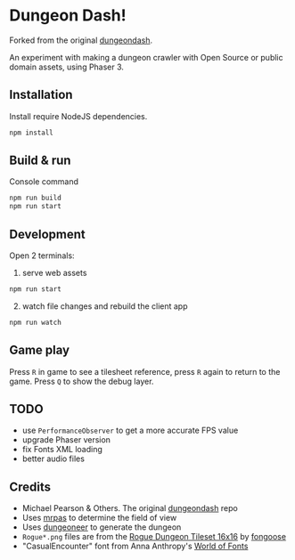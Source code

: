 # Dungeon Dash!

Forked from the original [dungeondash](https://github.com/mipearson/dungeondash).

An experiment with making a dungeon crawler with Open Source or public domain assets, using Phaser 3.

## Installation

Install require NodeJS dependencies.
```sh
npm install
```

## Build & run

Console command
```sh
npm run build
npm run start
```

## Development

Open 2 terminals:
1. serve web assets
```sh
npm run start
```
2. watch file changes and rebuild the client app
```sh
npm run watch
```

## Game play

Press `R` in game to see a tilesheet reference, press `R` again to return to the game. Press `Q` to show the debug layer.

## TODO

 * use `PerformanceObserver` to get a more accurate FPS value
 * upgrade Phaser version
 * fix Fonts XML loading
 * better audio files

## Credits

* Michael Pearson & Others. The original [dungeondash](https://github.com/mipearson/dungeondash) repo
* Uses [mrpas](https://www.npmjs.com/package/mrpas) to determine the field of view
* Uses [dungeoneer](https://www.npmjs.com/package/dungeoneer) to generate the dungeon
* `Rogue*.png` files are from the [Rogue Dungeon Tileset 16x16](https://fongoose.itch.io/rogue-dungeon-tileset-16x16) by [fongoose](https://twitter.com/fongoosemike)
* "CasualEncounter" font from Anna Anthropy's [World of Fonts](https://w.itch.io/world-of-fonts)
